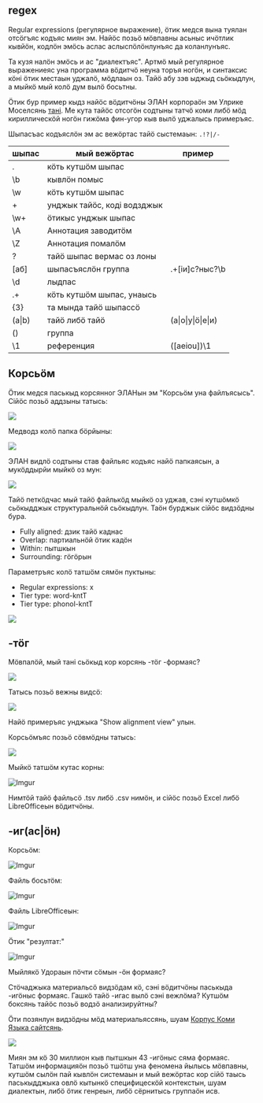 ## regex

Regular expressions (регулярное выражение), ӧтик медся вына туялан отсӧгъяс кодъяс миян эм. Найӧс позьӧ мӧвпавны асьныс ичӧтлик кывйӧн, кодлӧн эмӧсь аслас аслыспӧлӧнлунъяс да коланлунъяс.

Та кузя налӧн эмӧсь и ас "диалектъяс". Артмӧ мый регулярное выражениеяс уна программа вӧдитчӧ неуна торъя ногӧн, и синтаксис кӧні ӧтик местаын уджалӧ, мӧдлаын оз. Тайӧ абу зэв ыджыд сьӧкыдлун, а мыйкӧ мый колӧ дум вылӧ босьтны.

Ӧтик бур пример кыдз найӧс вӧдитчӧны ЭЛАН корпораӧн эм Улрике Моселсянь [тані](https://tla.mpi.nl/wp-content/uploads/2011/12/Searches_in_ELAN_with_regular_expressions.pdf). Ме кута тайӧс отсогӧн содтыны татчӧ коми либӧ мӧд кириллическӧй ногӧн гижӧма фин-угор кыв вылӧ уджалысь примеръяс.

Шыпасъас кодъяслӧн эм ас вежӧртас тайӧ сыстемаын: `.!?|/-`

| шыпас | мый вежӧртас                | пример         |
|-------|-----------------------------|----------------|
| .     | кӧть кутшӧм шыпас           |                |
| \b    | кывлӧн помыс                |                |
| \w    | кӧть кутшӧм шыпас           |                |
| +     | унджык тайӧс, коді водзджык |                |
| \w+   | ӧтикыс унджык шыпас         |                |
| \A   | Аннотация заводитӧм         |                |
| \Z   | Аннотация помалӧм         |                |
| ?     | тайӧ шыпас вермас оз лоны   |                |
| [аб]  | шыпасъяслӧн группа          | .+[іи]с?ныс?\b |
| \\d  | лыдпас          |                   |
| .+    | кӧть кутшӧм шыпас, унаысь   |                |
| {3}   | та мында тайӧ шыпассӧ       |                |
| (a\|b) | тайӧ либӧ тайӧ              | (а\|о\|у\|ӧ\|е\|и)  |
| ()    | группа                      |                |
| \1    | референция                  | ([aeiou])\1    |

## Корсьӧм

Ӧтик медся паськыд корсянног ЭЛАНын эм "Корсьӧм уна файлъясысь". Сійӧс позьӧ аддзыны татысь:

![](http://i.imgur.com/6MOsqVs.png)

Медводз колӧ папка бӧрйыны:

![](http://i.imgur.com/s3hNm6n.png)

ЭЛАН видлӧ содтыны став файльяс кодъяс найӧ папкаясын, а мукӧддырйи мыйкӧ оз мун:

![](http://i.imgur.com/DzlendB.png)

Тайӧ петкӧдчас мый тайӧ файлькӧд мыйкӧ оз уджав, сэні кутшӧмкӧ сьӧкыдджык структуральнӧй сьӧкыдлун. Таӧн бурджык сійӧс видзӧдны бура.

- Fully aligned: дзик тайӧ каднас
- Overlap: партиальнӧй ӧтик кадӧн
- Within: пытшкын
- Surrounding: гӧгӧрын

Параметръяс колӧ татшӧм сямӧн пуктыны:

- Regular expressions: x
- Tier type: word-kntT
- Tier type: phonol-kntT

![](http://i.imgur.com/0PQLiQ8.png)

## -тӧг

Мӧвпалӧй, мый тані сьӧкыд кор корсянь -тӧг -формаяс?

![](http://i.imgur.com/CYxWIus.png)

Татысь позьӧ вежны видсӧ:

![](http://i.imgur.com/k4RFdTG.png)

Найӧ примеръяс унджыка "Show alignment view" улын.

Корсьӧмъяс позьӧ сӧвмӧдны татысь:

![](http://i.imgur.com/lYc2FxR.png)

Мыйкӧ татшӧм кутас корны:

![Imgur](http://i.imgur.com/AIiGHpH.png)

Нимтӧй тайӧ файльсӧ .tsv либӧ .csv нимӧн, и сійӧс позьӧ Excel либӧ LibreOfficeын вӧдитчӧны.

## -иг(ас|ӧн)

Корсьӧм:

![Imgur](http://i.imgur.com/lHdtUxA.png)

Файль босьтӧм:

![Imgur](http://i.imgur.com/gvDlCS5.png)

Файль LibreOfficeын:

![Imgur](http://i.imgur.com/ogumsvc.png)

Ӧтик "резултат:"

![Imgur](http://i.imgur.com/XemXQt6.png)

Мыйлякӧ Удораын пӧчти сӧмын -ӧн формаяс?

Стӧчаджыка материальсӧ видзӧдам кӧ, сэні вӧдитчӧны паськыда -игӧныс формаяс. Гашкӧ тайӧ -игас вылӧ сэні вежлӧма? Кутшӧм боксянь тайӧс позьӧ водзӧ анализируйтны?

Ӧти позянлун видзӧдны мӧд материальяссянь, шуам [Корпус Коми Языка сайтсянь](http://komicorpora.ru/).

![](http://i.imgur.com/MAIncHl.png)

Миян эм кӧ 30 миллион кыв пытшкын 43 -игӧныс сяма формаяс. Татшӧм информацияӧн позьӧ тшӧтш уна феномена йылысь мӧвпавны, кутшӧм сылӧн пай кывлӧн системаын и мый вежӧртас кор сійӧ таысь паськыдджыка овлӧ кытынкӧ специфицескӧй контекстын, шуам диалектын, либӧ ӧтик генреын, либӧ сёрнитысь группаӧн исв.
